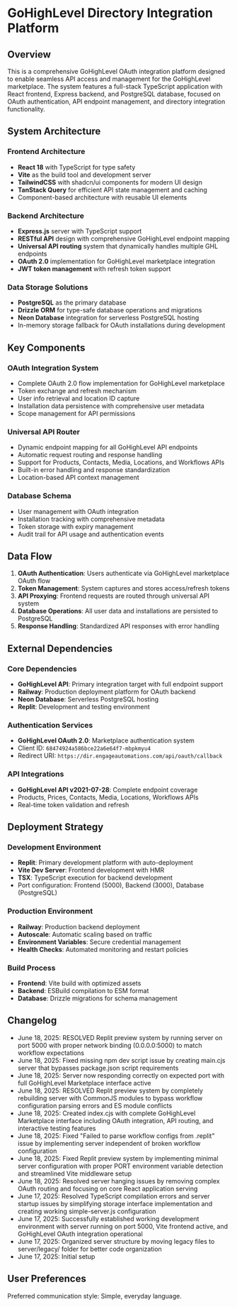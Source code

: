# GoHighLevel Directory Integration Platform

## Overview

This is a comprehensive GoHighLevel OAuth integration platform designed to enable seamless API access and management for the GoHighLevel marketplace. The system features a full-stack TypeScript application with React frontend, Express backend, and PostgreSQL database, focused on OAuth authentication, API endpoint management, and directory integration functionality.

## System Architecture

### Frontend Architecture
- **React 18** with TypeScript for type safety
- **Vite** as the build tool and development server
- **TailwindCSS** with shadcn/ui components for modern UI design
- **TanStack Query** for efficient API state management and caching
- Component-based architecture with reusable UI elements

### Backend Architecture
- **Express.js** server with TypeScript support
- **RESTful API** design with comprehensive GoHighLevel endpoint mapping
- **Universal API routing** system that dynamically handles multiple GHL endpoints
- **OAuth 2.0** implementation for GoHighLevel marketplace integration
- **JWT token management** with refresh token support

### Data Storage Solutions
- **PostgreSQL** as the primary database
- **Drizzle ORM** for type-safe database operations and migrations
- **Neon Database** integration for serverless PostgreSQL hosting
- In-memory storage fallback for OAuth installations during development

## Key Components

### OAuth Integration System
- Complete OAuth 2.0 flow implementation for GoHighLevel marketplace
- Token exchange and refresh mechanism
- User info retrieval and location ID capture
- Installation data persistence with comprehensive user metadata
- Scope management for API permissions

### Universal API Router
- Dynamic endpoint mapping for all GoHighLevel API endpoints
- Automatic request routing and response handling
- Support for Products, Contacts, Media, Locations, and Workflows APIs
- Built-in error handling and response standardization
- Location-based API context management

### Database Schema
- User management with OAuth integration
- Installation tracking with comprehensive metadata
- Token storage with expiry management
- Audit trail for API usage and authentication events

## Data Flow

1. **OAuth Authentication**: Users authenticate via GoHighLevel marketplace OAuth flow
2. **Token Management**: System captures and stores access/refresh tokens
3. **API Proxying**: Frontend requests are routed through universal API system
4. **Database Operations**: All user data and installations are persisted to PostgreSQL
5. **Response Handling**: Standardized API responses with error handling

## External Dependencies

### Core Dependencies
- **GoHighLevel API**: Primary integration target with full endpoint support
- **Railway**: Production deployment platform for OAuth backend
- **Neon Database**: Serverless PostgreSQL hosting
- **Replit**: Development and testing environment

### Authentication Services
- **GoHighLevel OAuth 2.0**: Marketplace authentication system
- Client ID: `68474924a586bce22a6e64f7-mbpkmyu4`
- Redirect URI: `https://dir.engageautomations.com/api/oauth/callback`

### API Integrations
- **GoHighLevel API v2021-07-28**: Complete endpoint coverage
- Products, Prices, Contacts, Media, Locations, Workflows APIs
- Real-time token validation and refresh

## Deployment Strategy

### Development Environment
- **Replit**: Primary development platform with auto-deployment
- **Vite Dev Server**: Frontend development with HMR
- **TSX**: TypeScript execution for backend development
- Port configuration: Frontend (5000), Backend (3000), Database (PostgreSQL)

### Production Environment
- **Railway**: Production backend deployment
- **Autoscale**: Automatic scaling based on traffic
- **Environment Variables**: Secure credential management
- **Health Checks**: Automated monitoring and restart policies

### Build Process
- **Frontend**: Vite build with optimized assets
- **Backend**: ESBuild compilation to ESM format
- **Database**: Drizzle migrations for schema management

## Changelog

- June 18, 2025: RESOLVED Replit preview system by running server on port 5000 with proper network binding (0.0.0.0:5000) to match workflow expectations
- June 18, 2025: Fixed missing npm dev script issue by creating main.cjs server that bypasses package.json script requirements
- June 18, 2025: Server now responding correctly on expected port with full GoHighLevel Marketplace interface active
- June 18, 2025: RESOLVED Replit preview system by completely rebuilding server with CommonJS modules to bypass workflow configuration parsing errors and ES module conflicts
- June 18, 2025: Created index.cjs with complete GoHighLevel Marketplace interface including OAuth integration, API routing, and interactive testing features
- June 18, 2025: Fixed "Failed to parse workflow configs from .replit" issue by implementing server independent of broken workflow configuration
- June 18, 2025: Fixed Replit preview system by implementing minimal server configuration with proper PORT environment variable detection and streamlined Vite middleware setup
- June 18, 2025: Resolved server hanging issues by removing complex OAuth routing and focusing on core React application serving
- June 17, 2025: Resolved TypeScript compilation errors and server startup issues by simplifying storage interface implementation and creating working simple-server.js configuration
- June 17, 2025: Successfully established working development environment with server running on port 5000, Vite frontend active, and GoHighLevel OAuth integration operational
- June 17, 2025: Organized server structure by moving legacy files to server/legacy/ folder for better code organization
- June 17, 2025: Initial setup

## User Preferences

Preferred communication style: Simple, everyday language.